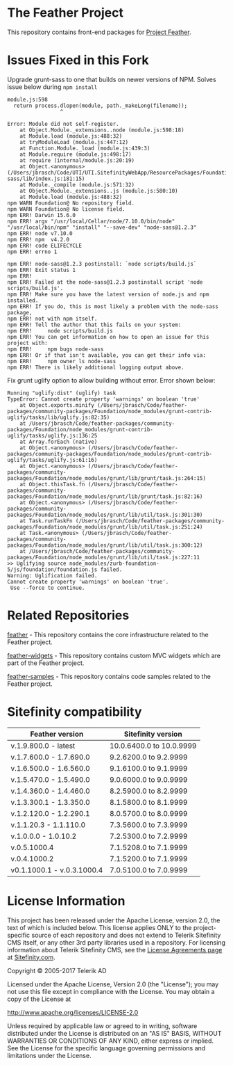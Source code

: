 The Feather Project
=======

This repository contains front-end packages for [Project Feather](http://projectfeather.sitefinity.com).

# Issues Fixed in this Fork
Upgrade grunt-sass to one that builds on newer versions of NPM.
Solves issue below during ```npm install```
```
module.js:598
  return process.dlopen(module, path._makeLong(filename));
                 ^

Error: Module did not self-register.
    at Object.Module._extensions..node (module.js:598:18)
    at Module.load (module.js:488:32)
    at tryModuleLoad (module.js:447:12)
    at Function.Module._load (module.js:439:3)
    at Module.require (module.js:498:17)
    at require (internal/module.js:20:19)
    at Object.<anonymous> (/Users/jbrasch/Code/UTI/UTI.SitefinityWebApp/ResourcePackages/Foundation6/node_modules/node-sass/lib/index.js:181:15)
    at Module._compile (module.js:571:32)
    at Object.Module._extensions..js (module.js:580:10)
    at Module.load (module.js:488:32)
npm WARN Foundation@ No repository field.
npm WARN Foundation@ No license field.
npm ERR! Darwin 15.6.0
npm ERR! argv "/usr/local/Cellar/node/7.10.0/bin/node" "/usr/local/bin/npm" "install" "--save-dev" "node-sass@1.2.3"
npm ERR! node v7.10.0
npm ERR! npm  v4.2.0
npm ERR! code ELIFECYCLE
npm ERR! errno 1

npm ERR! node-sass@1.2.3 postinstall: `node scripts/build.js`
npm ERR! Exit status 1
npm ERR!
npm ERR! Failed at the node-sass@1.2.3 postinstall script 'node scripts/build.js'.
npm ERR! Make sure you have the latest version of node.js and npm installed.
npm ERR! If you do, this is most likely a problem with the node-sass package,
npm ERR! not with npm itself.
npm ERR! Tell the author that this fails on your system:
npm ERR!     node scripts/build.js
npm ERR! You can get information on how to open an issue for this project with:
npm ERR!     npm bugs node-sass
npm ERR! Or if that isn't available, you can get their info via:
npm ERR!     npm owner ls node-sass
npm ERR! There is likely additional logging output above.
```
Fix grunt uglify option to allow building without error.  Error shown below:
```
Running "uglify:dist" (uglify) task
TypeError: Cannot create property 'warnings' on boolean 'true'
    at Object.exports.minify (/Users/jbrasch/Code/feather-packages/community-packages/Foundation/node_modules/grunt-contrib-uglify/tasks/lib/uglify.js:82:35)
    at /Users/jbrasch/Code/feather-packages/community-packages/Foundation/node_modules/grunt-contrib-uglify/tasks/uglify.js:136:25
    at Array.forEach (native)
    at Object.<anonymous> (/Users/jbrasch/Code/feather-packages/community-packages/Foundation/node_modules/grunt-contrib-uglify/tasks/uglify.js:61:16)
    at Object.<anonymous> (/Users/jbrasch/Code/feather-packages/community-packages/Foundation/node_modules/grunt/lib/grunt/task.js:264:15)
    at Object.thisTask.fn (/Users/jbrasch/Code/feather-packages/community-packages/Foundation/node_modules/grunt/lib/grunt/task.js:82:16)
    at Object.<anonymous> (/Users/jbrasch/Code/feather-packages/community-packages/Foundation/node_modules/grunt/lib/util/task.js:301:30)
    at Task.runTaskFn (/Users/jbrasch/Code/feather-packages/community-packages/Foundation/node_modules/grunt/lib/util/task.js:251:24)
    at Task.<anonymous> (/Users/jbrasch/Code/feather-packages/community-packages/Foundation/node_modules/grunt/lib/util/task.js:300:12)
    at /Users/jbrasch/Code/feather-packages/community-packages/Foundation/node_modules/grunt/lib/util/task.js:227:11
>> Uglifying source node_modules/zurb-foundation-5/js/foundation/foundation.js failed.
Warning: Uglification failed.
Cannot create property 'warnings' on boolean 'true'.
 Use --force to continue.
```

# Related Repositories

[feather](https://github.com/Sitefinity/feather) - This repository contains the core infrastructure related to the Feather project.

[feather-widgets](https://github.com/Sitefinity/feather-widgets) - This repository contains custom MVC widgets which are part of the Feather project.

[feather-samples](https://github.com/Sitefinity/feather-samples) - This repository contains code samples related to the Feather project.

# Sitefinity  compatibility

| Feather version | Sitefinity version |
|----|----|
| v.1.9.800.0 - latest | 10.0.6400.0 to 10.0.9999 |
| v.1.7.600.0 - 1.7.690.0 | 9.2.6200.0 to 9.2.9999 |
| v.1.6.500.0 - 1.6.560.0 | 9.1.6100.0 to 9.1.9999 |
| v.1.5.470.0 - 1.5.490.0 | 9.0.6000.0 to 9.0.9999 |
| v.1.4.360.0 - 1.4.460.0 | 8.2.5900.0 to 8.2.9999 |
| v.1.3.300.1 - 1.3.350.0 | 8.1.5800.0 to 8.1.9999 |
| v.1.2.120.0 - 1.2.290.1 | 8.0.5700.0 to 8.0.9999 |
| v.1.1.20.3 - 1.1.110.0 | 7.3.5600.0 to 7.3.9999 |
| v.1.0.0.0 - 1.0.10.2 | 7.2.5300.0 to 7.2.9999 |
| v.0.5.1000.4  | 7.1.5208.0 to 7.1.9999 |
| v.0.4.1000.2  | 7.1.5200.0 to 7.1.9999 |
| v0.1.1000.1 - v.0.3.1000.4  | 7.0.5100.0 to 7.0.9999 |

# License Information

This project has been released under the Apache License, version 2.0, the text of which is included below. This license applies ONLY to the project-specific source of each repository and does not extend to Telerik Sitefinity CMS itself, or any other 3rd party libraries used in a repository. For licensing information about Telerik Sitefinity CMS, see the [License Agreements page](http://www.sitefinity.com/purchase/license-agreement) at [Sitefinity.com](http://www.sitefinity.com/).

Copyright © 2005-2017 Telerik AD

Licensed under the Apache License, Version 2.0 (the "License"); you may not use this file except in compliance with the License. You may obtain a copy of the License at

http://www.apache.org/licenses/LICENSE-2.0

Unless required by applicable law or agreed to in writing, software distributed under the License is distributed on an "AS IS" BASIS, WITHOUT WARRANTIES OR CONDITIONS OF ANY KIND, either express or implied. See the License for the specific language governing permissions and limitations under the License.
